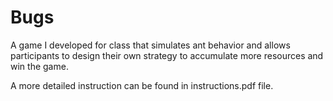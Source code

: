 # Bugs
A game I developed for class that simulates ant behavior and allows participants to design their own strategy to accumulate more resources and win the game.

A more detailed instruction can be found in instructions.pdf file.
